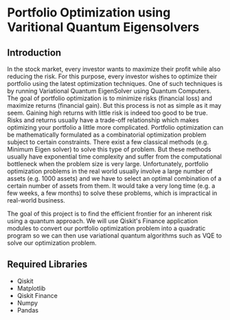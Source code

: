# Portfolio Optimization using Varitional Quantum Eigensolvers

## Introduction

In the stock market, every investor wants to maximize their profit while also reducing the risk. For this purpose, every investor wishes to optimize their portfolio using the latest optimization techniques. One of such techniques is by running Variational Quantum EigenSolver using Quantum Computers.  The goal of portfolio optimization is to minimize risks (financial loss) and maximize returns (financial gain). But this process is not as simple as it may seem. Gaining high returns with little risk is indeed too good to be true. Risks and returns usually have a trade-off relationship which makes optimizing your portfolio a little more complicated. Portfolio optimization can be mathematically formulated as a combinatorial optimization problem subject to certain constraints. There exist a few classical methods (e.g. Minimum Eigen solver) to solve this type of problem. But these methods usually have exponential time complexity and suffer from the computational bottleneck when the problem size is very large. Unfortunately, portfolio optimization problems in the real world usually involve a large number of assets (e.g. 1000 assets) and we have to select an optimal combination of a certain number of assets from them. It would take a very long time (e.g. a few weeks, a few months) to solve these problems, which is impractical in real-world business.


The goal of this project is to find the efficient frontier for an inherent risk using a quantum approach. We will use Qiskit's Finance application modules to convert our portfolio optimization problem into a quadratic program so we can then use variational quantum algorithms such as VQE  to solve our optimization problem. 

## Required Libraries
- Qiskit
- Matplotlib
- Qiskit Finance
- Numpy
- Pandas
